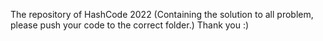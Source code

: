 The repository of HashCode 2022 (Containing the solution to all problem, please push your code to the correct folder.)
Thank you :)
